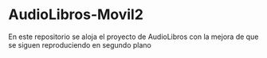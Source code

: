 # AudioLibros-Movil2
En este repositorio se aloja el proyecto de AudioLibros con la mejora de que se siguen reproduciendo en segundo plano
